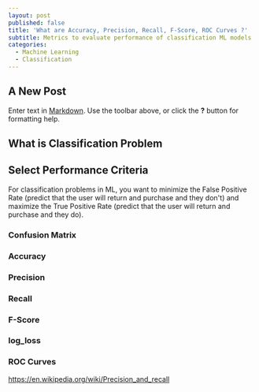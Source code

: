 ```yaml
---
layout: post
published: false
title: 'What are Accuracy, Precision, Recall, F-Score, ROC Curves ?'
subtitle: Metrics to evaluate performance of classification ML models
categories:
  - Machine Learning
  - Classification
---
```

## A New Post

Enter text in [Markdown](http://daringfireball.net/projects/markdown/). Use the toolbar above, or click the **?** button for formatting help.


## What is Classification Problem

## Select Performance Criteria
For classification problems in ML, you want to minimize the False Positive Rate (predict that the user will return and purchase and they don't) and maximize the True Positive Rate (predict that the user will return and purchase and they do).

### Confusion Matrix

### Accuracy

### Precision

### Recall

### F-Score

### log_loss

### ROC Curves

https://en.wikipedia.org/wiki/Precision_and_recall


